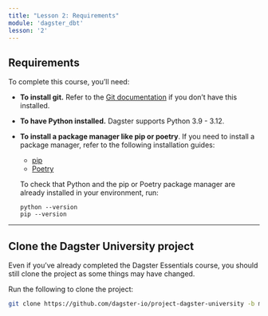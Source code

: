 ```yaml
---
title: "Lesson 2: Requirements"
module: 'dagster_dbt'
lesson: '2'
---
```


## Requirements

To complete this course, you’ll need:

- **To install git.** Refer to the [Git documentation](https://github.com/git-guides/install-git) if you don’t have this installed.
- **To have Python installed.**  Dagster supports Python 3.9 - 3.12.
- **To install a package manager like pip or poetry**. If you need to install a package manager, refer to the following installation guides:
  - [pip](https://pip.pypa.io/en/stable/installation/)
  - [Poetry](https://python-poetry.org/docs/)

   To check that Python and the pip or Poetry package manager are already installed in your environment, run:

   ```shell
   python --version
   pip --version
   ```

---

## Clone the Dagster University project

Even if you’ve already completed the Dagster Essentials course, you should still clone the project as some things may have changed.

Run the following to clone the project:

```bash
git clone https://github.com/dagster-io/project-dagster-university -b module/dagster-and-dbt-starter
```